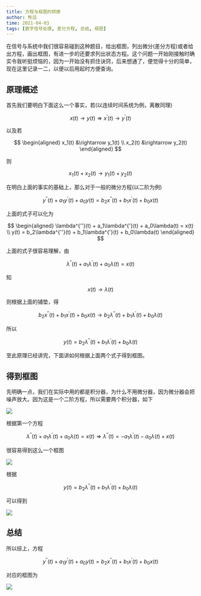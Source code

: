 ```yaml
---
title: 方程与框图的转换
author: 熊滔
time: 2021-04-03
tags: [数字信号处理, 差分方程, 总结, 框图]
---
```


在信号与系统中我们很容易碰到这种题目，给出框图，列出微分(差分方程)或者给出方程，画出框图，有进一步的还要求列出状态方程。这个问题一开始刚接触时确实令我听挺烦恼的，因为一开始没有抓住诀窍，后来想通了，便觉得十分的简单，现在这里记录一二，以便以后用起时方便查询。

## 原理概述

首先我们要明白下面这么一个事实，若(以连续时间系统为例，离散同理)

$$
x(t) \rightarrow y(t) \Rightarrow x^{'}(t) \rightarrow y^{'}(t)
$$

以及若

$$
\begin{aligned}
x_1(t) &\rightarrow y_1(t) \\
x_2(t) &\rightarrow y_2(t)
\end{aligned}
$$

则

$$
x_1(t) + x_2(t) \rightarrow y_1(t) + y_2(t)
$$

在明白上面的事实的基础上，那么对于一般的微分方程(以二阶为例)

$$
y^{''}(t) + a_1y^{'}(t) + a_0y(t) = b_2x^{''}(t) + b_1x^{'}(t) + b_0x(t)
$$

上面的式子可以化为

$$
\begin{aligned}
\lambda^{''}(t) + a_1\lambda^{'}(t) + a_0\lambda(t) = x(t) \\
y(t) = b_2\lambda^{''}(t) + b_1\lambda^{'}(t) + b_0\lambda(t)
\end{aligned}
$$

上面的式子很容易理解，由

$$
\lambda^{''}(t) + a_1\lambda^{'}(t) + a_0\lambda(t) = x(t)
$$

知

$$
x(t) \rightarrow \lambda(t)
$$

则根据上面的铺垫，得

$$
b_2x^{''}(t) + b_1x^{'}(t) + b_0x(t) \rightarrow b_2\lambda^{''}(t) + b_1\lambda^{'}(t) + b_0\lambda(t)
$$

所以

$$
y(t) = b_2\lambda^{''}(t) + b_1\lambda^{'}(t) + b_0\lambda(t)
$$

至此原理已经讲完，下面讲如何根据上面两个式子得到框图。

## 得到框图

先明确一点，我们在实际中用的都是积分器，为什么不用微分器，因为微分器会把噪声放大。因为这是一个二阶方程，所以需要两个积分器，如下

<img src="https://cdn.staticaly.com/gh/LastKnightCoder/image-for-2022@master/%E6%96%B9%E7%A8%8B%E4%B8%8E%E6%A1%86%E5%9B%BE1.3o2g6f2cipi0.png"  />


根据第一个方程

$$
\lambda^{''}(t) + a_1\lambda^{'}(t) + a_0\lambda(t) = x(t) \Rightarrow \lambda^{''}(t) = -a_1\lambda^{'}(t) - a_0\lambda(t) + x(t)
$$

很容易得到这么一个框图

<img src="https://cdn.staticaly.com/gh/LastKnightCoder/image-for-2022@master/%E6%96%B9%E7%A8%8B%E4%B8%8E%E6%A1%86%E5%9B%BE-%E7%AC%AC-2-%E9%A1%B5.5vo58xafbsg0.png"  />


根据

$$
y(t) = b_2\lambda^{''}(t) + b_1\lambda^{'}(t) + b_0\lambda(t)
$$

可以得到

<img src="https://cdn.staticaly.com/gh/LastKnightCoder/image-for-2022@master/%E6%96%B9%E7%A8%8B%E4%B8%8E%E6%A1%86%E5%9B%BE-%E7%AC%AC-3-%E9%A1%B5.n82ocv6d49c.png"  />


## 总结

所以综上，方程

$$
y^{''}(t) + a_1y^{'}(t) + a_0y(t) = b_2x^{''}(t) + b_1x^{'}(t) + b_0x(t)
$$

对应的框图为

<img src="https://cdn.staticaly.com/gh/LastKnightCoder/image-for-2022@master/%E6%96%B9%E7%A8%8B%E4%B8%8E%E6%A1%86%E5%9B%BE-%E7%AC%AC-3-%E9%A1%B5.n82ocv6d49c.png"  />




